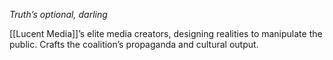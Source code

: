 *Truth’s optional, darling*

[[Lucent Media]]’s elite media creators, designing realities to manipulate the public.
Crafts the coalition’s propaganda and cultural output.